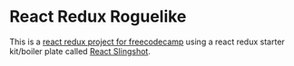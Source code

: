 # React Redux Roguelike

This is a [react redux project for freecodecamp](https://www.freecodecamp.com/challenges/build-a-roguelike-dungeon-crawler-game) using a react redux starter kit/boiler plate called [React Slingshot](https://github.com/coryhouse/react-slingshot).

<!---

1.
specific amount of mobs per level of different types, floors- 8 to 8 plus dungeon floor +0 mobs, 4 +1 mobs, 2 +2 mobs
+0 placed randomly but can not be above or below doors
+1 mobs guard altars	(four altars per level)
+2 mobs guard one chest and the exit

2.
fix monster HUD

3. stairs on map
go down stairs, spawn next dungeon floor with new tiers of monsters

4. attribute upgrades

5 boss room on 7th floor just him, terrgoth

death in componentWillUpdate

stats
strength*	melee dmg*	tiny life*
agility	    tiny damage*	dodge chance*
vitality	max life*	hp regen after battle
wisdom	    max mana	mp regen after battle
charisma	haggle chance	merchant prices of equip and attribute increases
luck	    crit chance	crit dmg




constants - they do not have to be from another file
each component/container has its own scss file




rat			
goblin		
slime		
ghoul		
troll		
ogre		
golem		
soultaker	
wyvern		
dragon		

terrgoth	








-->